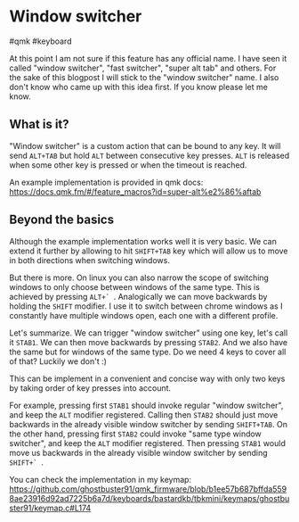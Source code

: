 # Window switcher
\#qmk \#keyboard

At this point I am not sure if this feature has any official name. I have seen it called "window switcher", "fast switcher", "super alt tab" and others.
For the sake of this blogpost I will stick to the "window switcher" name. I also don't know who came up with this idea first. If you know please let me know.

## What is it?

"Window switcher" is a custom action that can be bound to any key. It will send `ALT+TAB` but hold `ALT` between consecutive key presses.
`ALT` is released when some other key is pressed or when the timeout is reached.

An example implementation is provided in qmk docs: https://docs.qmk.fm/#/feature_macros?id=super-alt%e2%86%aftab

## Beyond the basics

Although the example implementation works well it is very basic. We can extend it further by allowing to hit `SHIFT+TAB` key which will
allow us to move in both directions when switching windows.

But there is more. On linux you can also narrow the scope of switching windows to only choose between windows of the same type. This is achieved by
pressing ``ALT+` ``. Analogically we can move backwards by holding the `SHIFT` modifier. I use it to switch between chrome windows as I constantly have
multiple windows open, each one with a different profile.

Let's summarize. We can trigger "window switcher" using one key, let's call it `STAB1`. We can then move backwards by pressing `STAB2`.
And we also have the same but for windows of the same type. Do we need 4 keys to cover all of that? Luckily we don't :)

This can be implement in a convenient and concise way with only two keys by taking order of key presses into account.

For example, pressing first `STAB1` should invoke regular "window switcher", and keep the `ALT` modifier registered. Calling then `STAB2` should just move backwards in
the already visible window switcher by sending `SHIFT+TAB`. On the other hand, pressing first `STAB2` could invoke "same type window switcher", and keep the `ALT` modifier registered.
Then pressing `STAB1` would move us backwards in the already visible window switcher by sending ``SHIFT+` ``.

You can check the implementation in my keymap: https://github.com/ghostbuster91/qmk_firmware/blob/b1ee57b687bffda5598ae23916d92ad7225b6a7d/keyboards/bastardkb/tbkmini/keymaps/ghostbuster91/keymap.c#L174
